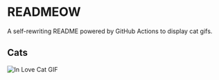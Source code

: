 # READMEOW

A self-rewriting README powered by GitHub Actions to display cat gifs.

## Cats

![In Love Cat GIF](https://media2.giphy.com/media/MDJ9IbxxvDUQM/200.gif?cid=9acd02dabkty2fwnqmyr8t5mctvcukfjuj03tvwh9c91npf1&ep=v1_gifs_search&rid=200.gif&ct=g)
